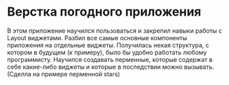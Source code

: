# Верстка погодного приложения

В этом приложение научился пользоваться и закрепил навыки работы с Layout виджетами. Разбил все самые основные компоненты приложения на отдельные виджеты.
Получилась некая структура, с котором в будущем (к примеру), было бы удобно работать любому программисту. Научился создавать перменные, которые
содержат в себе какие-либо виджеты и которые в последствии можно вызывать.(Сделла на примере перменной stars)

